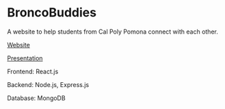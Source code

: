 # BroncoBuddies
A website to help students from Cal Poly Pomona connect with each other.

[Website](https://broncobuddiescpp.netlify.app/)

[Presentation](https://docs.google.com/presentation/d/1d_u3L37MKilZ_8gLYoL6J0u6atUa7bdau0xrz3aY5Tk/edit?usp=sharing)

Frontend: React.js

Backend: Node.js, Express.js

Database: MongoDB
